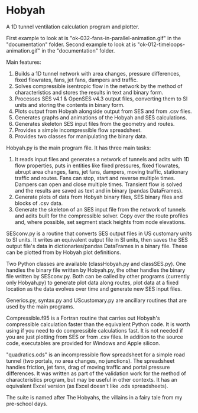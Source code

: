 # Hobyah
A 1D tunnel ventilation calculation program and plotter.

First example to look at is "ok-032-fans-in-parallel-animation.gif" in the "documentation" folder.
Second example to look at is "ok-012-timeloops-animation.gif" in the "documentation" folder.

Main features:
  1) Builds a 1D tunnel network with area changes, pressure differences, fixed flowrates, fans, jet fans, dampers and traffic.
  2) Solves compressible isentropic flow in the network by the method of characteristics and stores the results in text and binary form.
  3) Processes SES v4.1 & OpenSES v4.3 output files, converting them to SI units and storing the contents in binary form.
  4) Plots output from Hobyah alongside output from SES and from .csv files.
  5) Generates graphs and animations of the Hobyah and SES calculations.
  6) Generates skeleton SES input files from the geometry and routes.
  7) Provides a simple incompressible flow spreadsheet.
  8) Provides two classes for manipulating the binary data.

Hobyah.py is the main program file.  It has three main tasks:
  1) It reads input files and generates a network of tunnels and adits with 1D flow properties, puts in entities like fixed pressures, fixed flowrates, abrupt area changes, fans, jet fans, dampers, moving traffic, stationary traffic and routes.  Fans can stop, start and reverse multiple times.  Dampers can open and close multiple times.  Transient flow is solved and the results are saved as text and in binary (pandas DataFrames).
  2) Generate plots of data from Hobyah binary files, SES binary files and blocks of .csv data.
  3) Generate the skeleton of an SES input file from the network of tunnels and adits built for the compressible solver.  Copy over the route profiles and, where possible, set segment stack heights from node elevations.

SESconv.py is a routine that converts SES output files in US customary units to SI units.  It writes an equivalent output file in SI units, then saves the SES output file's data in dictionaries/pandas DataFrames in a binary file.  These can be plotted from by Hobyah plot definitions.

Two Python classes are available (classHobyah.py and classSES.py).  One handles the binary file written by Hobyah.py, the other handles the binary file written by SESconv.py.  Both can be called by other programs (currently only Hobyah.py) to generate plot data along routes, plot data at a fixed location as the data evolves over time and generate new SES input files.

Generics.py, syntax.py and UScustomary.py are ancillary routines that are used by the main programs.

Compressible.f95 is a Fortran routine that carries out Hobyah's compressible calculation faster than the equivalent Python code.  It is worth using if you need to do compressible calculations fast. It is not needed if you are just plotting from SES or from .csv files.  In addition to the source code, executables are provided for Windows and Apple silicon.

"quadratics.ods" is an incompressible flow spreadsheet for a simple road tunnel (two portals, no area changes, no junctions).  The spreadsheet handles friction, jet fans, drag of moving traffic and portal pressure differences.  It was written as part of the validation work for the method of characteristics program, but may be useful in other contexts.  It has an equivalent Excel version (as Excel doesn't like .ods spreadsheets).

The suite is named after The Hobyahs, the villains in a fairy tale from my pre-school days.
